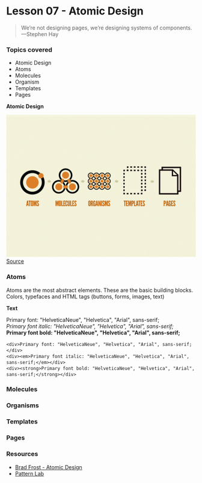 # Lesson 07 - Atomic Design

> We’re not designing pages, we’re designing systems of components. 
> —Stephen Hay


### Topics covered

* Atomic Design
* Atoms
* Molecules
* Organism
* Templates
* Pages


**Atomic Design**

![Atomic Design](img/atomic-design.png)
[Source][1]


### Atoms

Atoms are the most abstract elements. These are the basic building blocks. Colors, typefaces and HTML tags (buttons, forms, images, text)

**Text**
<div>Primary font: "HelveticaNeue", "Helvetica", "Arial", sans-serif;</div>
<div><em>Primary font italic: "HelveticaNeue", "Helvetica", "Arial", sans-serif;</em></div>
<div><strong>Primary font bold: "HelveticaNeue", "Helvetica", "Arial", sans-serif;</strong></div>

```
<div>Primary font: "HelveticaNeue", "Helvetica", "Arial", sans-serif;</div>
<div><em>Primary font italic: "HelveticaNeue", "Helvetica", "Arial", sans-serif;</em></div>
<div><strong>Primary font bold: "HelveticaNeue", "Helvetica", "Arial", sans-serif;</strong></div>
```




### Molecules


### Organisms


### Templates


### Pages





### Resources
* [Brad Frost - Atomic Design][1]
* [Pattern Lab][2]


[1]: http://bradfrost.com/blog/post/atomic-web-design/
[2]: http://demo.patternlab.io/